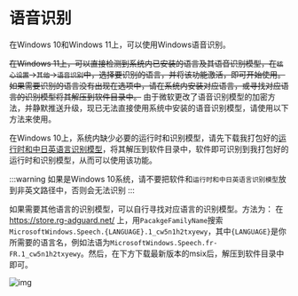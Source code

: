 # 语音识别

在Windows 10和Windows 11上，可以使用Windows语音识别。

~~在Windows 11上，可以直接检测到系统内已安装的语言及其语音识别模型，在`核心设置`->`其他`->`语音识别`中，选择要识别的语言，并将该功能激活，即可开始使用。如果需要识别的语言没有出现在选项中，请在系统内安装对应语言，或寻找对应语言的识别模型将其解压到软件目录中。~~ 由于微软更改了语音识别模型的加密方法，并静默推送升级，现已无法直接使用系统中安装的语音识别模型，请使用以下方法来使用。

在Windows 10上，系统内缺少必要的运行时和识别模型，请先下载我打包好的[运行时和中日英语言识别模型](https://lunatranslator.org/Resource/DirectLiveCaptions.zip)，将其解压到软件目录中，软件即可识别到我打包好的运行时和识别模型，从而可以使用该功能。

:::warning
如果是Windows 10系统，请不要把软件和`运行时和中日英语言识别模型`放到非英文路径中，否则会无法识别
:::

如果需要其他语言的识别模型，可以自行寻找对应语言的识别模型。方法为：
在 https://store.rg-adguard.net/ 上，用`PacakgeFamilyName`搜索`MicrosoftWindows.Speech.{LANGUAGE}.1_cw5n1h2txyewy`，其中`{LANGUAGE}`是你所需要的语言名，例如法语为`MicrosoftWindows.Speech.fr-FR.1_cw5n1h2txyewy`。然后，在下方下载最新版本的msix后，解压到软件目录中即可。

![img](https://image.lunatranslator.org/zh/srpackage.png)